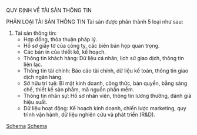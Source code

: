 QUY ĐỊNH VỀ TÀI SẢN THÔNG TIN

PHÂN LOẠI TÀI SẢN THÔNG TIN
Tài sản được phân thành 5 loại như sau:
1.  Tài sản thông tin:
    *   Hợp đồng, thỏa thuận pháp lý.
    *   Hồ sơ giấy tờ của công ty, các biên bản họp quan trọng.
    *   Các bản in của thiết kế, kế hoạch.
    *   Thông tin khách hàng: Dữ liệu cá nhân, lịch sử giao dịch, thông tin liên lạc.
    *   Thông tin tài chính: Báo cáo tài chính, dữ liệu kế toán, thông tin giao dịch ngân hàng.
    *   Sở hữu trí tuệ: Bí mật kinh doanh, công thức, bản quyền, bằng sáng chế, thiết kế sản phẩm, mã nguồn phần mềm.
    *   Thông tin nhân sự: Hồ sơ nhân viên, thông tin lương thưởng, đánh giá hiệu suất.
    *   Dữ liệu hoạt động: Kế hoạch kinh doanh, chiến lược marketing, quy trình vận hành, dữ liệu nghiên cứu và phát triển (R&D).

[Schema](page_24_img_0.png)
[Schema](page_24_img_1.png)

